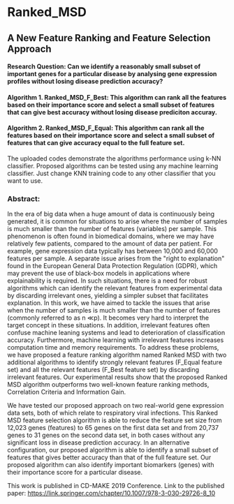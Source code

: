 # Ranked_MSD

## A New Feature Ranking and Feature Selection Approach

#### Research Question: Can we identify a reasonably small subset of important genes for a particular disease by analysing gene expression profiles without losing disease prediction accuracy?

#### Algorithm 1. Ranked_MSD_F_Best: This algorithm can rank all the features based on their importance score and select a small subset of features that can give best accuracy without losing disease prediciton accuray.

#### Algorithm 2. Ranked_MSD_F_Equal: This algorithm can rank all the features based on their importance score and select a small subset of features that can give accuracy equal to the full feature set.

The uploaded codes demonstrate the algorithms performance using k-NN classifier. Proposed algorithms can be tested using any machine learning classifier. Just change KNN training code to any other classifier that you want to use.

### Abstract:

In the era of big data when a huge amount of data is continuously being generated, it is common for situations to arise where the number of samples is much smaller than the number of features (variables) per sample. This phenomenon is often found in biomedical domains, where we may have relatively few patients, compared to the amount of data per patient. For example, gene expression data typically has between 10,000 and 60,000 features per sample. A separate issue arises from the "right to explanation" found in the European General Data Protection Regulation (GDPR), which may prevent the use of black-box models in applications where explainability is required. In such situations, there is a need for robust algorithms which can identify the relevant features from experimental data by discarding irrelevant ones, yielding a simpler subset that facilitates explanation. In this work, we have aimed to tackle the issues that arise when the number of samples is much smaller than the number of features (commonly referred to as n ≪p). It becomes very hard to interpret the target concept in these situations. In addition, irrelevant features often confuse machine leaning systems and lead to deterioration of classification accuracy. Furthermore, machine learning with irrelevant features increases computation time and memory requirements. To address these problems, we have proposed a feature ranking algorithm named Ranked MSD with two additional algorithms to identify strongly relevant features (F_Equal feature set) and all the relevant features (F_Best feature set) by discarding irrelevant features. Our experimental results show that the proposed Ranked MSD algorithm outperforms two well-known feature ranking methods, Correlation Criteria and Information Gain. 

We have tested our proposed approach on two real-world gene expression data sets, both of which relate to respiratory viral infections. This Ranked MSD feature selection algorithm is able to reduce the feature set size from 12,023 genes (features) to 65 genes on the first data set and from 20,737 genes to 31 genes on the second data set, in both cases without any significant loss in disease prediction accuracy. In an alternative configuration, our proposed algorithm is able to identify a small subset of features that gives better accuracy than that of the full feature set. Our proposed algorithm can also identify important biomarkers (genes) with their importance score for a particular disease.

This work is published in CD-MAKE 2019 Conference. Link to the published paper: https://link.springer.com/chapter/10.1007/978-3-030-29726-8_10
